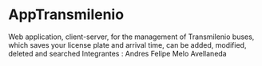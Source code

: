 # AppTransmilenio
Web application, client-server, for the management of Transmilenio buses, which saves your license plate and arrival time, can be added, modified, deleted and searched
Integrantes :
Andres Felipe Melo Avellaneda
